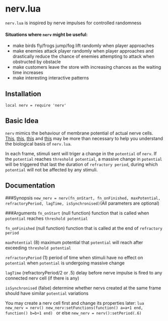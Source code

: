 # nerv.lua
`nerv.lua` is inspired by nerve impulses for controlled randomness

#### Situations where `nerv` might be useful:
* make birds fly/frogs jump/fog lift randomly when player approaches
* make enemies attack player randomly when player approaches and drastically reduce the chance of enemies attempting to attack when obstructed by obstacle
* make customers leave the store with increasing chances as the waiting time increases
* make interesting interactive patterns

## Installation
`local nerv = require 'nerv'`

## Basic Idea
`nerv` mimics the behaviour of membrane potential of actual nerve cells. [This](http://www.dummies.com/how-to/content/understanding-the-transmission-of-nerve-impulses.html), [this](http://www.sumanasinc.com/webcontent/animations/content/action_potential.html), [this](http://highered.mcgraw-hill.com/sites/0072495855/student_view0/chapter14/animation__the_nerve_impulse.html) and [this](http://www.youtube.com/watch?v=hFzqlO7FbzM)
may be more than necessary to help you understand the biological basis of `nerv.lua`.

In each frame, stimuli sent will triger a change in the `potential` of `nerv`. If the `potential` reaches `threshold potential`, a massive change in `potential` will be triggered that last the duration of `refractory period`, during which `potential` will not be affected by any stimuli.

## Documentation

###Synopsis
`new_nerv = nerv(fn_onStart, fn_onFinished, maxPotential, refractoryPeriod, lagTime, isSynchronised)`(All parameters are optional)

###Arguments
`fn_onStart` (null function)  function that is called when `potential` reaches `threshold potential`

`fn_onFinished` (null function) function that is called at the end of `refractory period`

`maxPotential` (8) maximum potential that `potential` will reach after exceeding `threshold potential`

`refractoryPeriod` (1) period of time when stimuli have no effect on `potential` when `potential` is undergoing massive change

`lagTime` (refractoryPeriod/2 or .5) delay before nerve impulse is fired to any connected nerv cell (if there is any)

`isSynchronised` (false) determine whether nervs created at the same frame should have similar `potential` variations


You may create a nerv cell first and change its properties later:
``lua
  new_nerv = nerv()
  new_nerv:setFunctions(function() a=a+1 end, function() b=b+1 end)
``
or else `new_nerv = nerv():setPeriod(.6)`
